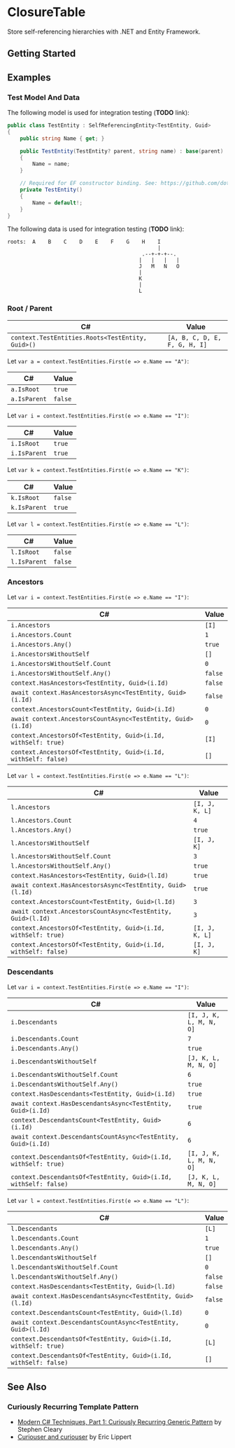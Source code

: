 # ClosureTable

Store self-referencing hierarchies with .NET and Entity Framework.

## Getting Started

## Examples

### Test Model And Data

The following model is used for integration testing (**TODO** link):

```csharp
public class TestEntity : SelfReferencingEntity<TestEntity, Guid>
{
    public string Name { get; }

    public TestEntity(TestEntity? parent, string name) : base(parent)
    {
        Name = name;
    }

    // Required for EF constructor binding. See: https://github.com/dotnet/efcore/issues/12078
    private TestEntity()
    {
        Name = default!;
    }
}
```

The following data is used for integration testing (**TODO** link):

```goat
roots:  A    B    C    D    E    F    G    H    I
                                                |
                                           .--+-+-+--.
                                          |   |   |   |
                                          J   M   N   O
                                          |
                                          K
                                          |
                                          L
```

### Root / Parent

| C#                                               | Value                         |
| ------------------------------------------------ | ----------------------------- |
| `context.TestEntities.Roots<TestEntity, Guid>()` | `[A, B, C, D, E, F, G, H, I]` |

Let `var a = context.TestEntities.First(e => e.Name == "A")`:

| C#           | Value   |
| ------------ | ------- |
| `a.IsRoot`   | `true`  |
| `a.IsParent` | `false` |

Let `var i = context.TestEntities.First(e => e.Name == "I")`:

| C#           | Value  |
| ------------ | ------ |
| `i.IsRoot`   | `true` |
| `i.IsParent` | `true` |

Let `var k = context.TestEntities.First(e => e.Name == "K")`:

| C#           | Value   |
| ------------ | ------- |
| `k.IsRoot`   | `false` |
| `k.IsParent` | `true`  |

Let `var l = context.TestEntities.First(e => e.Name == "L")`:

| C#           | Value   |
| ------------ | ------- |
| `l.IsRoot`   | `false` |
| `l.IsParent` | `false` |

### Ancestors

Let `var i = context.TestEntities.First(e => e.Name == "I")`:

| C#                                                             | Value   |
| -------------------------------------------------------------- | ------- |
| `i.Ancestors`                                                  | `[I]`   |
| `i.Ancestors.Count`                                            | `1`     |
| `i.Ancestors.Any()`                                            | `true`  |
| `i.AncestorsWithoutSelf`                                       | `[]`    |
| `i.AncestorsWithoutSelf.Count`                                 | `0`     |
| `i.AncestorsWithoutSelf.Any()`                                 | `false` |
| `context.HasAncestors<TestEntity, Guid>(i.Id)`                 | `false` |
| `await context.HasAncestorsAsync<TestEntity, Guid>(i.Id)`      | `false` |
| `context.AncestorsCount<TestEntity, Guid>(i.Id)`               | `0`     |
| `await context.AncestorsCountAsync<TestEntity, Guid>(i.Id)`    | `0`     |
| `context.AncestorsOf<TestEntity, Guid>(i.Id, withSelf: true)`  | `[I]`   |
| `context.AncestorsOf<TestEntity, Guid>(i.Id, withSelf: false)` | `[]`    |

Let `var l = context.TestEntities.First(e => e.Name == "L")`:

| C#                                                             | Value          |
| -------------------------------------------------------------- | -------------- |
| `l.Ancestors`                                                  | `[I, J, K, L]` |
| `l.Ancestors.Count`                                            | `4`            |
| `l.Ancestors.Any()`                                            | `true`         |
| `l.AncestorsWithoutSelf`                                       | `[I, J, K]`    |
| `l.AncestorsWithoutSelf.Count`                                 | `3`            |
| `l.AncestorsWithoutSelf.Any()`                                 | `true`         |
| `context.HasAncestors<TestEntity, Guid>(l.Id)`                 | `true`         |
| `await context.HasAncestorsAsync<TestEntity, Guid>(l.Id)`      | `true`         |
| `context.AncestorsCount<TestEntity, Guid>(l.Id)`               | `3`            |
| `await context.AncestorsCountAsync<TestEntity, Guid>(l.Id)`    | `3`            |
| `context.AncestorsOf<TestEntity, Guid>(i.Id, withSelf: true)`  | `[I, J, K, L]` |
| `context.AncestorsOf<TestEntity, Guid>(i.Id, withSelf: false)` | `[I, J, K]`    |

### Descendants

Let `var i = context.TestEntities.First(e => e.Name == "I")`:

| C#                                                               | Value                   |
| ---------------------------------------------------------------- | ----------------------- |
| `i.Descendants`                                                  | `[I, J, K, L, M, N, O]` |
| `i.Descendants.Count`                                            | `7`                     |
| `i.Descendants.Any()`                                            | `true`                  |
| `i.DescendantsWithoutSelf`                                       | `[J, K, L, M, N, O]`    |
| `i.DescendantsWithoutSelf.Count`                                 | `6`                     |
| `i.DescendantsWithoutSelf.Any()`                                 | `true`                  |
| `context.HasDescendants<TestEntity, Guid>(i.Id)`                 | `true`                  |
| `await context.HasDescendantsAsync<TestEntity, Guid>(i.Id)`      | `true`                  |
| `context.DescendantsCount<TestEntity, Guid>(i.Id)`               | `6`                     |
| `await context.DescendantsCountAsync<TestEntity, Guid>(i.Id)`    | `6`                     |
| `context.DescendantsOf<TestEntity, Guid>(i.Id, withSelf: true)`  | `[I, J, K, L, M, N, O]` |
| `context.DescendantsOf<TestEntity, Guid>(i.Id, withSelf: false)` | `[J, K, L, M, N, O]`    |

Let `var l = context.TestEntities.First(e => e.Name == "L")`:

| C#                                                               | Value   |
| ---------------------------------------------------------------- | ------- |
| `l.Descendants`                                                  | `[L]`   |
| `l.Descendants.Count`                                            | `1`     |
| `l.Descendants.Any()`                                            | `true`  |
| `l.DescendantsWithoutSelf`                                       | `[]`    |
| `l.DescendantsWithoutSelf.Count`                                 | `0`     |
| `l.DescendantsWithoutSelf.Any()`                                 | `false` |
| `context.HasDescendants<TestEntity, Guid>(l.Id)`                 | `false` |
| `await context.HasDescendantsAsync<TestEntity, Guid>(l.Id)`      | `false` |
| `context.DescendantsCount<TestEntity, Guid>(l.Id)`               | `0`     |
| `await context.DescendantsCountAsync<TestEntity, Guid>(l.Id)`    | `0`     |
| `context.DescendantsOf<TestEntity, Guid>(i.Id, withSelf: true)`  | `[L]`   |
| `context.DescendantsOf<TestEntity, Guid>(i.Id, withSelf: false)` | `[]`    |

## See Also

### Curiously Recurring Template Pattern

- [Modern C# Techniques, Part 1: Curiously Recurring Generic Pattern](https://blog.stephencleary.com/2022/09/modern-csharp-techniques-1-curiously-recurring-generic-pattern.html)
  by Stephen Cleary
- [Curiouser and curiouser](https://ericlippert.com/2011/02/02/curiouser-and-curiouser/)
  by Eric Lippert
